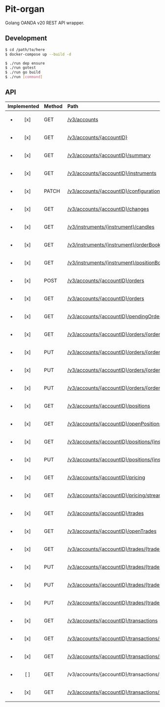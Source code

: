 # Pit-organ

Golang OANDA v20 REST API wrapper.

## Development

```sh
$ cd /path/to/here
$ docker-compose up --build -d

$ ./run dep ensure
$ ./run gotest
$ ./run go build
$ ./run [command]
```

## API

| Implemented             | Method | Path                                                                                                                                                               |
| :---------------------: | :----- | :----------------------------------------------------------------------------------------------------------------------------------------------------------------- |
| <ul><li>[x] </li></ul>  | GET    | [/v3/accounts](https://godoc.org/github.com/hayatochiri/pit-organ#ReceiverAccounts.Get)                                                                            |
| <ul><li>[x] </li></ul>  | GET    | [/v3/accounts/{accountID}](https://godoc.org/github.com/hayatochiri/pit-organ#ReceiverAccountID.Get)                                                               |
| <ul><li>[x] </li></ul>  | GET    | [/v3/accounts/{accountID}/summary](https://godoc.org/github.com/hayatochiri/pit-organ#ReceiverAccountSummary.Get)                                                  |
| <ul><li>[x] </li></ul>  | GET    | [/v3/accounts/{accountID}/instruments](https://godoc.org/github.com/hayatochiri/pit-organ#ReceiverAccountInstruments.Get)                                          |
| <ul><li>[x] </li></ul>  | PATCH  | [/v3/accounts/{accountID}/configuration](https://godoc.org/github.com/hayatochiri/pit-organ#ReceiverAccountConfiguration.Patch)                                    |
| <ul><li>[x] </li></ul>  | GET    | [/v3/accounts/{accountID}/changes](https://godoc.org/github.com/hayatochiri/pit-organ#ReceiverAccountChanges.Get)                                                  |
| <ul><li>[x] </li></ul>  | GET    | [/v3/instruments/{instrument}/candles](https://godoc.org/github.com/hayatochiri/pit-organ#ReceiverInstrumentCandles.Get)                                           |
| <ul><li>[x] </li></ul>  | GET    | [/v3/instruments/{instrument}/orderBook](https://godoc.org/github.com/hayatochiri/pit-organ#ReceiverInstrumentOrderBook.Get)                                       |
| <ul><li>[x] </li></ul>  | GET    | [/v3/instruments/{instrument}/positionBook](https://godoc.org/github.com/hayatochiri/pit-organ#ReceiverInstrumentPositionBook.Get)                                 |
| <ul><li>[x] </li></ul>  | POST   | [/v3/accounts/{accountID}/orders](https://godoc.org/github.com/hayatochiri/pit-organ#ReceiverOrders.Post)                                                          |
| <ul><li>[x] </li></ul>  | GET    | [/v3/accounts/{accountID}/orders](https://godoc.org/github.com/hayatochiri/pit-organ#ReceiverOrders.Get)                                                           |
| <ul><li>[x] </li></ul>  | GET    | [/v3/accounts/{accountID}/pendingOrders](https://godoc.org/github.com/hayatochiri/pit-organ#ReceiverPendingOrders.Get)                                             |
| <ul><li>[x] </li></ul>  | GET    | [/v3/accounts/{accountID}/orders/{orderSpecifier}](https://godoc.org/github.com/hayatochiri/pit-organ#ReceiverOrderSpecifier.Get)                                  |
| <ul><li>[x] </li></ul>  | PUT    | [/v3/accounts/{accountID}/orders/{orderSpecifier}](https://godoc.org/github.com/hayatochiri/pit-organ#ReceiverOrderSpecifier.Put)                                  |
| <ul><li>[x] </li></ul>  | PUT    | [/v3/accounts/{accountID}/orders/{orderSpecifier}/cancel](https://godoc.org/github.com/hayatochiri/pit-organ#ReceiverOrderSpecifierCancel.Put)                     |
| <ul><li>[x] </li></ul>  | PUT    | [/v3/accounts/{accountID}/orders/{orderSpecifier}/clientExtensions](https://godoc.org/github.com/hayatochiri/pit-organ#ReceiverOrderSpecifierClientExtensions.Put) |
| <ul><li>[x] </li></ul>  | GET    | [/v3/accounts/{accountID}/positions](https://godoc.org/github.com/hayatochiri/pit-organ#ReceiverPositions.Get)                                                     |
| <ul><li>[x] </li></ul>  | GET    | [/v3/accounts/{accountID}/openPositions](https://godoc.org/github.com/hayatochiri/pit-organ#ReceiverOpenPositions.Get)                                             |
| <ul><li>[x] </li></ul>  | GET    | [/v3/accounts/{accountID}/positions/{instrument}](https://godoc.org/github.com/hayatochiri/pit-organ#ReceiverPositionsInstrument.Get)                              |
| <ul><li>[x] </li></ul>  | PUT    | [/v3/accounts/{accountID}/positions/{instrument}/close](https://godoc.org/github.com/hayatochiri/pit-organ#ReceiverPositionsInstrumentClose.Put)                   |
| <ul><li>[x] </li></ul>  | GET    | [/v3/accounts/{accountID}/pricing](https://godoc.org/github.com/hayatochiri/pit-organ#ReceiverPricing.Get)                                                         |
| <ul><li>[x] </li></ul>  | GET    | [/v3/accounts/{accountID}/pricing/stream](https://godoc.org/github.com/hayatochiri/pit-organ#ReceiverPricingStream.Get)                                            |
| <ul><li>[x] </li></ul>  | GET    | [/v3/accounts/{accountID}/trades](https://godoc.org/github.com/hayatochiri/pit-organ#ReceiverTrades.Get)                                                           |
| <ul><li>[x] </li></ul>  | GET    | [/v3/accounts/{accountID}/openTrades](https://godoc.org/github.com/hayatochiri/pit-organ#ReceiverOpenTrades.Get)                                                   |
| <ul><li>[x] </li></ul>  | GET    | [/v3/accounts/{accountID}/trades/{tradeSpecifier}](https://godoc.org/github.com/hayatochiri/pit-organ#ReceiverTradeSpecifier.Get)                                  |
| <ul><li>[x] </li></ul>  | PUT    | [/v3/accounts/{accountID}/trades/{tradeSpecifier}/close](https://godoc.org/github.com/hayatochiri/pit-organ#ReceiverTradeSpecifierClose.Put)                       |
| <ul><li>[x] </li></ul>  | PUT    | [/v3/accounts/{accountID}/trades/{tradeSpecifier}/clientExtensions](https://godoc.org/github.com/hayatochiri/pit-organ#ReceiverTradeSpecifierClientExtensions.Put) |
| <ul><li>[x] </li></ul>  | PUT    | [/v3/accounts/{accountID}/trades/{tradeSpecifier}/orders](https://godoc.org/github.com/hayatochiri/pit-organ#ReceiverTradeSpecifierOrders.Put)                     |
| <ul><li>[x] </li></ul>  | GET    | [/v3/accounts/{accountID}/transactions](https://godoc.org/github.com/hayatochiri/pit-organ#ReceiverTransactions.Get)                                               |
| <ul><li>[x] </li></ul>  | GET    | [/v3/accounts/{accountID}/transactions/{transactionID}](https://godoc.org/github.com/hayatochiri/pit-organ#ReceiverTransactionID.Get)                              |
| <ul><li>[x] </li></ul>  | GET    | [/v3/accounts/{accountID}/transactions/idrange](https://godoc.org/github.com/hayatochiri/pit-organ#ReceiverTransactionsIdrange.Get)                                |
| <ul><li>[ ] </li></ul>  | GET    | /v3/accounts/{accountID}/transactions/sinceid                                                                                                                      |
| <ul><li>[x] </li></ul>  | GET    | [/v3/accounts/{accountID}/transactions/stream](https://godoc.org/github.com/hayatochiri/pit-organ#ReceiverTransactionsStream.Get)                                  |
